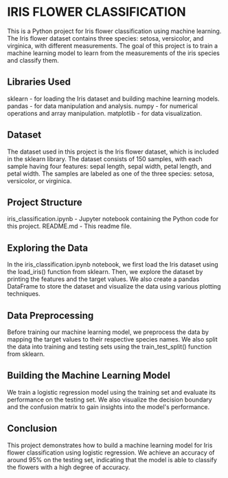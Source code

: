 # IRIS FLOWER CLASSIFICATION
This is a Python project for Iris flower classification using machine learning. The Iris flower dataset contains three species: setosa, versicolor, and virginica, with different measurements. The goal of this project is to train a machine learning model to learn from the measurements of the iris species and classify them.

## Libraries Used
sklearn - for loading the Iris dataset and building machine learning models.
pandas - for data manipulation and analysis.
numpy - for numerical operations and array manipulation.
matplotlib - for data visualization.

## Dataset
The dataset used in this project is the Iris flower dataset, which is included in the sklearn library. The dataset consists of 150 samples, with each sample having four features: sepal length, sepal width, petal length, and petal width. The samples are labeled as one of the three species: setosa, versicolor, or virginica.

## Project Structure
iris_classification.ipynb - Jupyter notebook containing the Python code for this project.
README.md - This readme file.

## Exploring the Data
In the iris_classification.ipynb notebook, we first load the Iris dataset using the load_iris() function from sklearn. Then, we explore the dataset by printing the features and the target values. We also create a pandas DataFrame to store the dataset and visualize the data using various plotting techniques.

## Data Preprocessing
Before training our machine learning model, we preprocess the data by mapping the target values to their respective species names. We also split the data into training and testing sets using the train_test_split() function from sklearn.

## Building the Machine Learning Model
We train a logistic regression model using the training set and evaluate its performance on the testing set. We also visualize the decision boundary and the confusion matrix to gain insights into the model's performance.

## Conclusion
This project demonstrates how to build a machine learning model for Iris flower classification using logistic regression. We achieve an accuracy of around 95% on the testing set, indicating that the model is able to classify the flowers with a high degree of accuracy.
